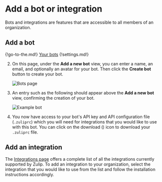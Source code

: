 # Add a bot or integration

Bots and integrations are features that are accessible to all members of an organization.

## Add a bot

{!go-to-the.md!} [Your bots](/#settings/your-bots)
{!settings.md!}

2. On this page, under the **Add a new bot** view, you can enter a name, an email, and
optionally an avatar for your bot. Then click the **Create bot** button to create your bot.

    ![Bots page](/static/images/help/add_a_new_bot.png)

3. An entry such as the following should appear above the **Add a new bot** view, confirming
the creation of your bot.

    ![Example bot](/static/images/help/bot_example.png)

4. You now have access to your bot's API key and API
configuration file (`.zuliprc`) which you will need for integrations that you would like
to use with this bot. You can click on the download
(<i class="icon-vector-download-alt"></i>) icon to download your `.zuliprc` file.

## Add an integration

The [Integrations page](/integrations) offers a complete list of all the
integrations currently supported by Zulip. To add an integration to your
organization, select the integration that you would like to use from the list
and follow the installation instructions accordingly.
